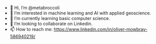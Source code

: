 - 👋 Hi, I’m @metabroccoli
- 👀 I’m interested in machine learning and AI with applied geoscience.
- 🌱 I’m currently learning basic computer science.
- 💞️ I’m looking to collaborate on Linkedin.
- 📫 How to reach me: https://www.linkedin.com/in/oliver-mowbray-586940219/

<!---
metabroccoli/metabroccoli is a ✨ special ✨ repository because its `README.md` (this file) appears on your GitHub profile.
You can click the Preview link to take a look at your changes.
--->
